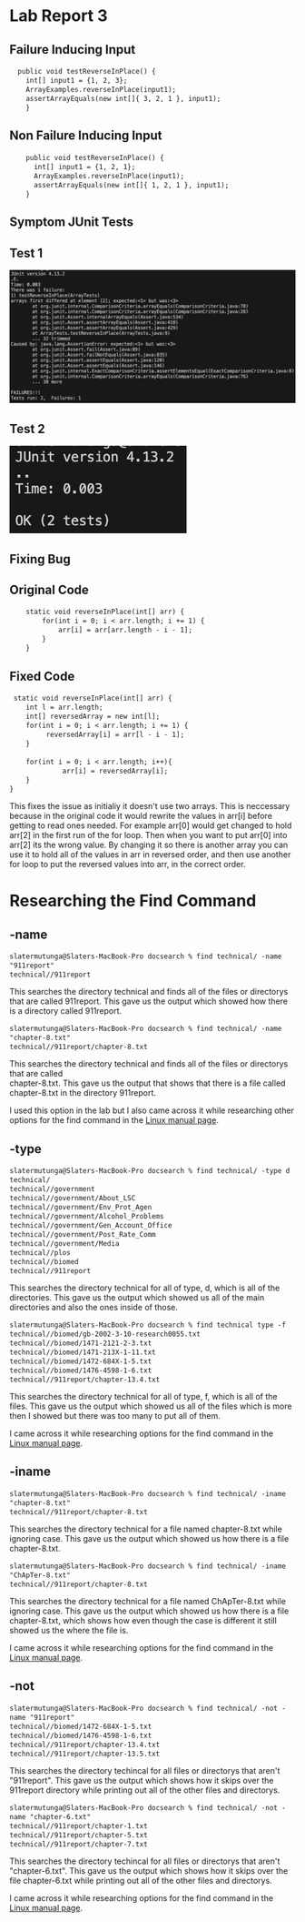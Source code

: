 # Lab Report 3

## Failure Inducing Input

```
  public void testReverseInPlace() {
    int[] input1 = {1, 2, 3};
    ArrayExamples.reverseInPlace(input1);
    assertArrayEquals(new int[]{ 3, 2, 1 }, input1);
	}
```

## Non Failure Inducing Input

```
    public void testReverseInPlace() {
      int[] input1 = {1, 2, 1};
      ArrayExamples.reverseInPlace(input1);
      assertArrayEquals(new int[]{ 1, 2, 1 }, input1);
  	}
```

## Symptom JUnit Tests

## Test 1

![Image](JUnitBug.png)

## Test 2 
![Image](JunitWorks.png)

## Fixing Bug

## Original Code

```
    static void reverseInPlace(int[] arr) {
    	for(int i = 0; i < arr.length; i += 1) {
         	arr[i] = arr[arr.length - i - 1];
        }
    }
```

## Fixed Code
```
 static void reverseInPlace(int[] arr) {
    int l = arr.length;
    int[] reversedArray = new int[l];
    for(int i = 0; i < arr.length; i += 1) {
	     reversedArray[i] = arr[l - i - 1];
    }
    
    for(int i = 0; i < arr.length; i++){
             arr[i] = reversedArray[i];
    }
}
```

This fixes the issue as initialiy it doesn't use two arrays. This is neccessary because in the original code it would rewrite the values in arr[i] before getting to read ones needed. For example 
arr[0] would get changed to hold arr[2] in the first run of the for loop. Then when you want to put arr[0] into arr[2] its the wrong value. By changing it so there is another array you can use it to hold
all of the values in arr in reversed order, and then use another for loop to put the reversed values into arr, in the correct order.

# Researching the Find Command

## -name

```
slatermutunga@Slaters-MacBook-Pro docsearch % find technical/ -name "911report"
technical//911report
```

This searches the directory technical and finds all of the files or directorys that are called 911report. This gave us the output which showed how there is a directory called 911report.

```
slatermutunga@Slaters-MacBook-Pro docsearch % find technical/ -name "chapter-8.txt"
technical//911report/chapter-8.txt
```

This searches the directory technical and finds all of the files or directorys that are called   
chapter-8.txt. This gave us the output that shows that there is a file called chapter-8.txt in the directory 911report.

I used this option in the lab but I also came across it while researching other options for the find command in the [Linux manual page](https://man7.org/linux/man-pages/man1/find.1.html).

## -type

```
slatermutunga@Slaters-MacBook-Pro docsearch % find technical/ -type d
technical/
technical//government
technical//government/About_LSC
technical//government/Env_Prot_Agen
technical//government/Alcohol_Problems
technical//government/Gen_Account_Office
technical//government/Post_Rate_Comm
technical//government/Media
technical//plos
technical//biomed
technical//911report
```

This searches the directory technical for all of type, d, which is all of the directories. This gave us the output which showed us all of the main directories and also the ones inside of those.

```
slatermutunga@Slaters-MacBook-Pro docsearch % find technical type -f
technical//biomed/gb-2002-3-10-research0055.txt
technical//biomed/1471-2121-2-3.txt
technical//biomed/1471-213X-1-11.txt
technical//biomed/1472-684X-1-5.txt
technical//biomed/1476-4598-1-6.txt
technical//911report/chapter-13.4.txt
```

This searches the directory technical for all of type, f, which is all of the files. This gave us the output which showed us all of the files which is more then I showed but there was too many to put all of them.

I came across it while researching options for the find command in the [Linux manual page](https://man7.org/linux/man-pages/man1/find.1.html).

## -iname

```
slatermutunga@Slaters-MacBook-Pro docsearch % find technical/ -iname "chapter-8.txt"
technical//911report/chapter-8.txt
```

This searches the directory technical for a file named chapter-8.txt while ignoring case. This gave us the output which showed us how there is a file chapter-8.txt.

```
slatermutunga@Slaters-MacBook-Pro docsearch % find technical/ -iname "ChApTer-8.txt"
technical//911report/chapter-8.txt
```

This searches the directory technical for a file named ChApTer-8.txt while ignoring case. This gave us the output which showed us how there is a file chapter-8.txt, which shows how even though the case is different it still showed us the where the file is.

I came across it while researching options for the find command in the [Linux manual page](https://man7.org/linux/man-pages/man1/find.1.html).

## -not

```
slatermutunga@Slaters-MacBook-Pro docsearch % find technical/ -not -name "911report"
technical//biomed/1472-684X-1-5.txt
technical//biomed/1476-4598-1-6.txt
technical//911report/chapter-13.4.txt
technical//911report/chapter-13.5.txt
```

This searches the directory techincal for all files or directorys that aren't "911report". This gave us the output which shows how it skips over the 911report directory while printing out all of the other files and directorys.

```
slatermutunga@Slaters-MacBook-Pro docsearch % find technical/ -not -name "chapter-6.txt"
technical//911report/chapter-1.txt
technical//911report/chapter-5.txt
technical//911report/chapter-7.txt
```

This searches the directory techincal for all files or directorys that aren't "chapter-6.txt". This gave us the output which shows how it skips over the file chapter-6.txt while printing out all of the other files and directorys.

I came across it while researching options for the find command in the [Linux manual page](https://man7.org/linux/man-pages/man1/find.1.html).
